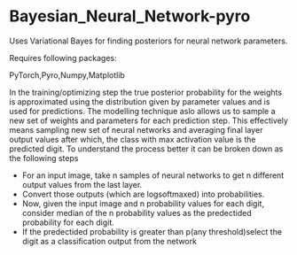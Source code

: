# Bayesian_Neural_Network-pyro


Uses Variational Bayes for finding posteriors for neural network parameters. 

Requires following packages:

PyTorch,Pyro,Numpy,Matplotlib

 
In the training/optimizing step the true posterior probability for the weights is approximated using the distribution given by parameter values and is used for predictions. The modelling technique aslo allows us to sample a new set of weights and parameters for each prediction step.
This effectively means sampling new set of neural networks and averaging final layer output values after which, the class with 
max activation value is the predicted digit. To understand the process better it can be broken down as the following steps

- For an input image, take n samples of neural networks to get n different output values from the last layer.
- Convert those outputs (which are logsoftmaxed) into probabilities.
- Now, given the input image and n probability values for each digit, consider  median of the n probability values as the predectided probability for each digit.
- If the predectided probability is greater than p(any threshold)select the digit as a classification output from the network





